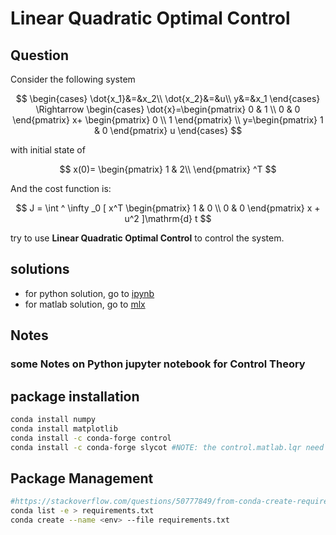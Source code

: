 # Linear Quadratic Optimal Control

## Question

Consider the following system

$$
\begin{cases}
\dot{x_1}&=&x_2\\
\dot{x_2}&=&u\\
y&=&x_1
\end{cases}
\Rightarrow
\begin{cases}
\dot{x}=\begin{pmatrix}
0 & 1 \\
0 & 0
\end{pmatrix}
x+
\begin{pmatrix}
0 \\ 1
\end{pmatrix}
\\
y=\begin{pmatrix}
1 & 0
\end{pmatrix}
u
\end{cases}
$$

with initial state of

$$
x(0)=
\begin{pmatrix}
1 & 2\\
\end{pmatrix}
^T
$$

And the cost function is:

$$
J = \int ^ \infty _0  [
x^T
\begin{pmatrix}
1 & 0 \\
 0 & 0
\end{pmatrix}
x
+
u^2
]\mathrm{d} t
$$

try to use **Linear Quadratic Optimal Control** to control the system.

## solutions

- for python solution, go to [ipynb](LinearQuadraticOptimalControl.ipynb)
- for matlab solution, go to [mlx](LinearQuadraticOptimalControl.mlx)

## Notes

### some Notes on Python jupyter notebook for Control Theory

## package installation

```bash
conda install numpy
conda install matplotlib
conda install -c conda-forge control
conda install -c conda-forge slycot #NOTE: the control.matlab.lqr need this module
```

## Package Management

```sh
#https://stackoverflow.com/questions/50777849/from-conda-create-requirements-txt-for-pip3
conda list -e > requirements.txt
conda create --name <env> --file requirements.txt
```
